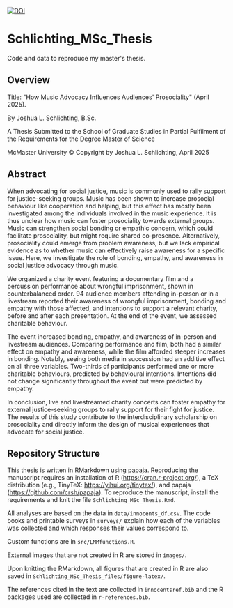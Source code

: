 [![DOI](https://zenodo.org/badge/971732218.svg)](https://doi.org/10.5281/zenodo.15282949)

# Schlichting_MSc_Thesis
Code and data to reproduce my master's thesis.  

## Overview
Title: "How Music Advocacy Influences Audiences' Prosociality" (April 2025).  

By Joshua L. Schlichting, B.Sc.  

A Thesis Submitted to the School of Graduate Studies in Partial Fulfilment of the Requirements for the Degree Master of Science  

McMaster University © Copyright by Joshua L. Schlichting, April 2025  


## Abstract
When advocating for social justice, music is commonly used to rally support for justice-seeking groups. Music has been shown to increase prosocial behaviour like cooperation and helping, but this effect has mostly been investigated among the individuals involved in the music experience. It is thus unclear how music can foster prosociality towards external groups. Music can strengthen social bonding or empathic concern, which could facilitate prosociality, but might require shared co-presence. Alternatively, prosociality could emerge from problem awareness, but we lack empirical evidence as to whether music can effectively raise awareness for a specific issue. Here, we investigate the role of bonding, empathy, and awareness in social justice advocacy through music. 

We organized a charity event featuring a documentary film and a percussion performance about wrongful imprisonment, shown in counterbalanced order. 94 audience members attending in-person or in a livestream reported their awareness of wrongful imprisonment, bonding and empathy with those affected, and intentions to support a relevant charity, before and after each presentation. At the end of the event, we assessed charitable behaviour. 

The event increased bonding, empathy, and awareness of in-person and livestream audiences. Comparing performance and film, both had a similar effect on empathy and awareness, while the film afforded steeper increases in bonding. Notably, seeing both media in succession had an additive effect on all three variables. Two-thirds of participants performed one or more charitable behaviours, predicted by behavioural intentions. Intentions did not change significantly throughout the event but were predicted by empathy. 

In conclusion, live and livestreamed charity concerts can foster empathy for external justice-seeking groups to rally support for their fight for justice. The results of this study contribute to the interdisciplinary scholarship on prosociality and directly inform the design of musical experiences that advocate for social justice.  

## Repository Structure
This thesis is written in RMarkdown using papaja. Reproducing the manuscript requires an installation of R (https://cran.r-project.org/), a TeX distribution (e.g., TinyTeX: https://yihui.org/tinytex/), and papaja (https://github.com/crsh/papaja). To reproduce the manuscript, install the requirements and knit the file `Schlichting_MSc_Thesis.Rmd`.  

All analyses are based on the data in `data/innocents_df.csv`. The code books and printable surveys in `surveys/` explain how each of the variables was collected and which responses their values correspond to.  

Custom functions are in `src/LMMfunctions.R`.  

External images that are not created in R are stored in `images/`.  

Upon knitting the RMarkdown, all figures that are created in R are also saved in `Schlichting_MSc_Thesis_files/figure-latex/`.  

The references cited in the text are collected in `innocentsref.bib` and the R packages used are collected in `r-references.bib`.  
